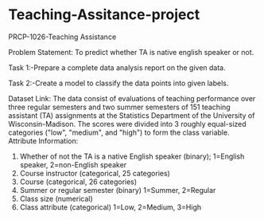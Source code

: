 # Teaching-Assitance-project

PRCP-1026-Teaching Assistance

Problem Statement: To predict whether TA is native english speaker or not.

Task 1:-Prepare a complete data analysis report on the given data.

Task 2:-Create a model to classify the data points into given labels. 



Dataset Link:
The data consist of evaluations of teaching performance over three regular semesters and two summer semesters of 151 teaching assistant (TA) assignments at the Statistics Department of the University of Wisconsin-Madison. The scores were divided into 3 roughly equal-sized categories ("low", "medium", and "high") to form the class variable.
Attribute Information:
1. Whether of not the TA is a native English speaker (binary); 1=English speaker, 2=non-English speaker
2. Course instructor (categorical, 25 categories)
3. Course (categorical, 26 categories)
4. Summer or regular semester (binary) 1=Summer, 2=Regular
5. Class size (numerical)
6. Class attribute (categorical) 1=Low, 2=Medium, 3=High
